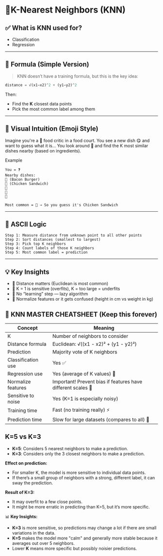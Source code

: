 # 📍K-Nearest Neighbors (KNN)

## ✅ What is KNN used for?
- Classification
- Regression

<hr/>

## 📐 Formula (Simple Version)
> KNN doesn’t have a training formula, but this is the key idea:

```python
distance = √(x1​−x2​)^2 + (y1​−y2​)^2
```
Then:
- Find the **K** closest data points
- Pick the most common label among them

<hr/>

## 🧠 Visual Intuition (Emoji Style)
<p>Imagine you're a 🍕 food critic in a food court.
You see a new dish 😋 and want to guess what it is…
You look around 🧐 and find the K most similar dishes nearby (based on ingredients).
</p>
<p>Example</p>

```text
You = ❓
Nearby dishes:
🥓 (Bacon Burger)
🍗 (Chicken Sandwich)
🍗
🥓
🍔

Most common = 🍗 → So you guess it's Chicken Sandwich
```
<hr/>

## 🧠 ASCII Logic
```text
Step 1: Measure distance from unknown point to all other points
Step 2: Sort distances (smallest to largest)
Step 3: Pick top K neighbors
Step 4: Count labels of those K neighbors
Step 5: Most common label = prediction
```
<hr/>

## 💡 Key Insights

- 📏 Distance matters (Euclidean is most common)
- 🎯 K = 1 is sensitive (overfits), K = too large = underfits
- 🧠 No “learning” step — lazy algorithm
- 🧼 Normalize features or it gets confused (height in cm vs weight in kg)

## 🧠 KNN MASTER CHEATSHEET (Keep this forever)
| Concept               | Meaning                                                            |
|-----------------------|--------------------------------------------------------------------|
| K                     | Number of neighbors to consider                                     |
| Distance formula      | Euclidean: √((x1 - x2)² + (y1 - y2)²)                             |
| Prediction            | Majority vote of K neighbors                                       |
| Classification use    | Yes ✅                                                              |
| Regression use        | Yes (average of K values) 🧮                                        |
| Normalize features    | Important! Prevent bias if features have different scales 📏        |
| Sensitive to noise    | Yes (K=1 is especially noisy)                                       |
| Training time         | Fast (no training really) ⚡                                        |
| Prediction time       | Slow for large datasets (compares to all) 🐌                        |

## K=5 vs K=3
- **K=5**: Considers 5 nearest neighbors to make a prediction.
- **K=3**: Considers only the 3 closest neighbors to make a prediction.

**Effect on prediction:**
- For smaller K, the model is more sensitive to individual data points.
- If there’s a small group of neighbors with a strong, different label, it can sway the prediction.

**Result of K=3:**
- It may overfit to a few close points.
- It might be more erratic in predicting than K=5, but it’s more specific.

📊 **Key Insights:**
- **K=3** is more sensitive, so predictions may change a lot if there are small variations in the data.
- **K=5** makes the model more "calm" and generally more stable because it averages out over 5 neighbors.
- Lower **K** means more specific but possibly noisier predictions.